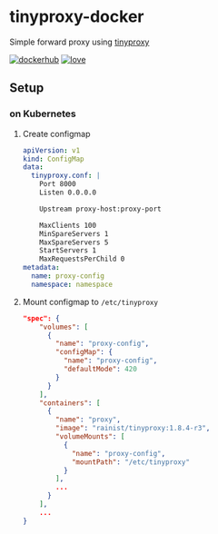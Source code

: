 # tinyproxy-docker

Simple forward proxy using [tinyproxy](https://github.com/tinyproxy/tinyproxy)

[![dockerhub](https://img.shields.io/badge/rainist-tinyproxy-blue.svg?logo=docker)](https://hub.docker.com/r/rainist/tinyproxy) [![love](https://img.shields.io/badge/%3C%2F%3E%20with%20%E2%99%A5%20by-Rainist-blue.svg)](https://github.com/Rainist)

## Setup

### on Kubernetes

1. Create configmap

    ```yaml
    apiVersion: v1
    kind: ConfigMap
    data:
      tinyproxy.conf: |
        Port 8000
        Listen 0.0.0.0

        Upstream proxy-host:proxy-port

        MaxClients 100
        MinSpareServers 1
        MaxSpareServers 5
        StartServers 1
        MaxRequestsPerChild 0
    metadata:
      name: proxy-config
      namespace: namespace
    ```

1. Mount configmap to `/etc/tinyproxy`

    ```json
    "spec": {
        "volumes": [
          {
            "name": "proxy-config",
            "configMap": {
              "name": "proxy-config",
              "defaultMode": 420
            }
          }
        ],
        "containers": [
          {
            "name": "proxy",
            "image": "rainist/tinyproxy:1.8.4-r3",
            "volumeMounts": [
              {
                "name": "proxy-config",
                "mountPath": "/etc/tinyproxy"
              }
            ],
            ...
          }
        ],
        ...
    }
    ```
